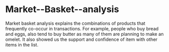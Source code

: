 # Market--Basket--analysis
Market basket analysis explains the combinations of products that frequently co-occur in transactions. For example, people who buy bread and eggs, also tend to buy butter as many of them are planning to make an omelet. It also showed us the support and confidence of item with other items in the list.
